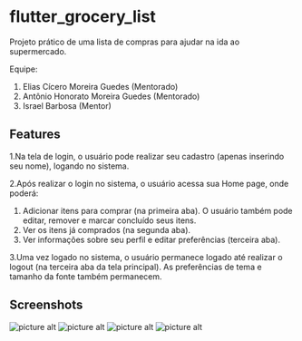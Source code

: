 # flutter_grocery_list
Projeto prático de uma lista de compras para ajudar na ida ao supermercado.
 
Equipe:
1. Elias Cícero Moreira Guedes (Mentorado)
2. Antônio Honorato Moreira Guedes (Mentorado)
3. Israel Barbosa (Mentor)
 
## Features
1.Na tela de login, o usuário pode realizar seu cadastro (apenas inserindo seu nome), logando no sistema.
 
2.Após realizar o login no sistema, o usuário acessa sua Home page, onde poderá:
  1. Adicionar itens para comprar (na primeira aba). O usuário também pode editar, remover e marcar concluído seus itens.
  2. Ver os itens já comprados (na segunda aba).
  3. Ver informações sobre seu perfil e editar preferências (terceira aba).
   
3.Uma vez logado no sistema, o usuário permanece logado até realizar o logout (na terceira aba da tela principal). As preferências de tema e tamanho da fonte também permanecem.
   
## Screenshots
![picture alt](screenshots_readme/GroceryList_1_login.jpg "Tela de login e cadastro")
![picture alt](screenshots_readme/GroceryList_2_homePage.jpg "Tela principal")
![picture alt](screenshots_readme/GroceryList_3_itensConcluidos.jpg "Tela de itens concluídos")
![picture alt](screenshots_readme/GroceryList_4_configuracoes.jpg "Perfil e configuracoes")
 
  
  
